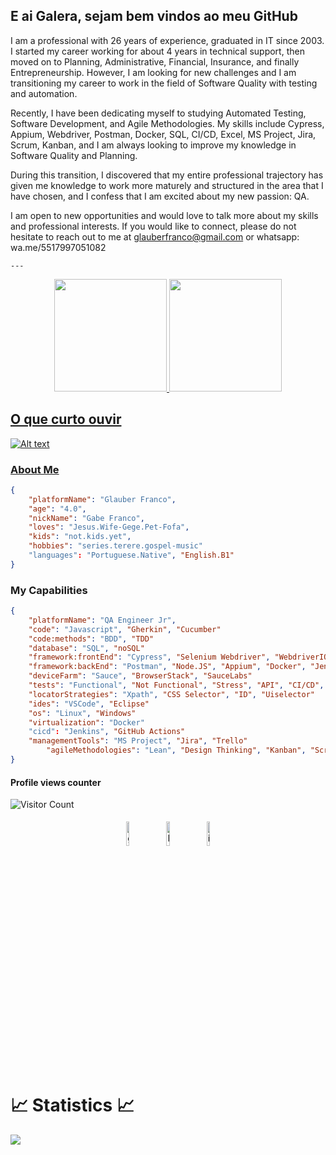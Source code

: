 ## E ai Galera, sejam bem vindos ao meu GitHub

I am a professional with 26 years of experience, graduated in IT since 2003. I started my career working for about 4 years in technical support, then moved on to Planning, Administrative, Financial, Insurance, and finally Entrepreneurship. However, I am looking for new challenges and I am transitioning my career to work in the field of Software Quality with testing and automation.

Recently, I have been dedicating myself to studying Automated Testing, Software Development, and Agile Methodologies. My skills include Cypress, Appium, Webdriver, Postman, Docker, SQL, CI/CD, Excel, MS Project, Jira, Scrum, Kanban, and I am always looking to improve my knowledge in Software Quality and Planning.

During this transition, I discovered that my entire professional trajectory has given me knowledge to work more maturely and structured in the area that I have chosen, and I confess that I am excited about my new passion: QA.

I am open to new opportunities and would love to talk more about my skills and professional interests. If you would like to connect, please do not hesitate to reach out to me at glauberfranco@gmail.com or whatsapp: wa.me/5517997051082

`---`

<div align="center">
  <a href="https://github.com/gabefranco"> 
  <img height="180em" src="https://github-readme-stats-sigma-five.vercel.app/api?username=gabefranco&show_icons=true&theme=dark&include_all_commits=true&count_private=true"/>
  <img height="180em" src="https://github-readme-stats-sigma-five.vercel.app/api/top-langs/?username=gabefranco&layout=compact&langs_count=7&theme=dark"/>
</div>

## O que curto ouvir

![Alt text](https://spotify-recently-played-readme.vercel.app/api?user=gercileideabreu)

	
### About Me
	
```json
{
	"platformName": "Glauber Franco",
	"age": "4.0",
	"nickName": "Gabe Franco",
	"loves": "Jesus.Wife-Gege.Pet-Fofa",
	"kids": "not.kids.yet",
	"hobbies": "series.terere.gospel-music"
	"languages": "Portuguese.Native", "English.B1"
}
```
### My Capabilities
	
```json
{
  	"platformName": "QA Engineer Jr",
  	"code": "Javascript", "Gherkin", "Cucumber"
	"code:methods": "BDD", "TDD"
  	"database": "SQL", "noSQL"
	"framework:frontEnd": "Cypress", "Selenium Webdriver", "WebdriverIO", "Appium"
	"framework:backEnd": "Postman", "Node.JS", "Appium", "Docker", "Jenkins", "Jmeter", "Selenium"
	"deviceFarm": "Sauce", "BrowserStack", "SauceLabs"
  	"tests": "Functional", "Not Functional", "Stress", "API", "CI/CD", "Data"
	"locatorStrategies": "Xpath", "CSS Selector", "ID", "Uiselector"
  	"ides": "VSCode", "Eclipse"
  	"os": "Linux", "Windows"
	"virtualization": "Docker"
	"cicd": "Jenkins", "GitHub Actions"
	"managementTools": "MS Project", "Jira", "Trello"
        "agileMethodologies": "Lean", "Design Thinking", "Kanban", "Scrum", "OKR"
}
```


#### Profile views counter

![Visitor Count](https://profile-counter.glitch.me/{gabefranco}/count.svg)

<p align="center">
	<a href="https://github.com/gabefranco"><img alt="github" width="10%" style="padding:5px" src="https://img.icons8.com/3d-fluency/2x/github.png"/></a>
	<a href="https://www.linkedin.com/in/francoglauber/"><img alt="linkedin" width="10%" style="padding:5px" src="https://img.icons8.com/3d-fluency/2x/linkedin.png"/></a>
	<a href="https://www.instagram.com/glauberfranco.qa/"><img alt="instagram" width="10%" style="padding:5px" src="https://img.icons8.com/3d-fluency/2x/instagram-new.png"/></a>
</p>

# 📈 Statistics 📈

![](https://komarev.com/ghpvc/?username=gabefranco&color=447ff7&label=Visitor+count)
